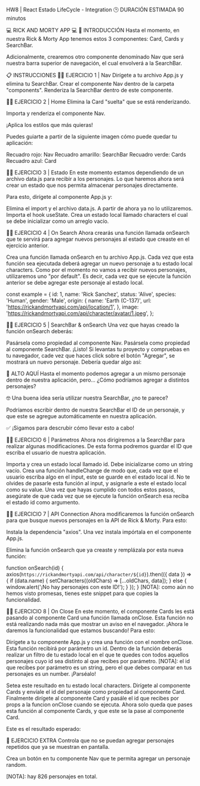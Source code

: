 HW8 | React Estado LifeCycle - Integration
🕒 DURACIÓN ESTIMADA
90 minutos

💻 RICK AND MORTY APP 💻
📝 INTRODUCCIÓN
Hasta el momento, en nuestra Rick & Morty App tenemos estos 3 componentes: Card, Cards y SearchBar.

Adicionalmente, crearemos otro componente denominado Nav que será nuestra barra superior de navegación, el cual envolverá a la SearchBar.

📋 INSTRUCCIONES
👩‍💻 EJERCICIO 1 | Nav
Dirígete a tu archivo App.js y elimina tu SearchBar.
Crear el componente Nav dentro de la carpeta "components".
Renderiza la SearchBar dentro de este componente.

👩‍💻 EJERCICIO 2 | Home
Elimina la Card "suelta" que se está renderizando.

Importa y renderiza el componente Nav.

¡Aplica los estilos que más quieras!

Puedes guiarte a partir de la siguiente imagen cómo puede quedar tu aplicación:

Recuadro rojo: Nav
Recuadro amarillo: SearchBar
Recuadro verde: Cards
Recuadro azul: Card

👩‍💻 EJERCICIO 3 | Estado
En este momento estamos dependiendo de un archivo data.js para recibir a los personajes. Lo que haremos ahora será crear un estado que nos permita almacenar personajes directamente.

Para esto, dirígete al componente App.js y:

Elimina el import y el archivo data.js. A partir de ahora ya no lo utilizaremos.
Importa el hook useState.
Crea un estado local llamado characters el cual se debe inicializar como un arreglo vacío.

👩‍💻 EJERCICIO 4 | On Search
Ahora crearás una función llamada onSearch que te servirá para agregar nuevos personajes al estado que creaste en el ejercicio anterior.

Crea una función llamada onSearch en tu archivo App.js.
Cada vez que esta función sea ejecutada deberá agregar un nuevo personaje a tu estado local characters.
Como por el momento no vamos a recibir nuevos personajes, utilizaremos uno "por default". Es decir, cada vez que se ejecute la función anterior se debe agregar este personaje al estado local.

const example = {
id: 1,
name: 'Rick Sanchez',
status: 'Alive',
species: 'Human',
gender: 'Male',
origin: {
name: 'Earth (C-137)',
url: 'https://rickandmortyapi.com/api/location/1',
},
image: 'https://rickandmortyapi.com/api/character/avatar/1.jpeg',
};

👩‍💻 EJERCICIO 5 | SearchBar & onSearch
Una vez que hayas creado la función onSearch deberás:

Pasársela como propiedad al componente Nav.
Pasársela como propiedad al componente SearchBar.
¡Listo! Si levantas tu proyecto y compruebas en tu navegador, cade vez que haces click sobre el botón "Agregar", se mostrará un nuevo personaje. Debería quedar algo así:

🔎 ALTO AQUÍ
Hasta el momento podemos agregar a un mismo personaje dentro de nuestra aplicación, pero... ¿Cómo podríamos agregar a distintos personajes?

🤓 Una buena idea sería utilizar nuestra SearchBar, ¿no te parece?

Podríamos escribir dentro de nuestra SearchBar el ID de un personaje, y que este se agregue automáticamente en nuestra aplicación.

✅ ¡Sigamos para descrubir cómo llevar esto a cabo!

👩‍💻 EJERCICIO 6 | Parámetros
Ahora nos dirigiremos a la SearchBar para realizar algunas modificaciones. De esta forma podremos guardar el ID que escriba el usuario de nuestra aplicación.

Importa y crea un estado local llamado id. Debe inicializarse como un string vacío.
Crea una función handleChange de modo que, cada vez que el usuario escriba algo en el input, este se guarde en el estado local id.
No te olvides de pasarle esta función al input, y asignarle a este el estado local como su value.
Una vez que hayas cumplido con todos estos pasos, asegúrate de que cada vez que se ejecute la función onSearch esa reciba el estado id como argumento.

👩‍💻 EJERCICIO 7 | API Connection
Ahora modificaremos la función onSearch para que busque nuevos personajes en la API de Rick & Morty. Para esto:

Instala la dependencia "axios". Una vez instala impórtala en el componente App.js.

Elimina la función onSearch que ya creaste y remplázala por esta nueva función:

function onSearch(id) {
axios(`https://rickandmortyapi.com/api/character/${id}`).then(({ data }) => {
if (data.name) {
setCharacters((oldChars) => [...oldChars, data]);
} else {
window.alert('¡No hay personajes con este ID!');
}
});
}
[NOTA]: como aún no hemos visto promesas, tienes este snippet para que copies la funcionalidad.

👩‍💻 EJERCICIO 8 | On Close
En este momento, el componente Cards les está pasando al componente Card una función llamada onClose. Esta función no está realizando nada más que mostrar un aviso en el navegador. ¡Ahora le daremos la funcionalidad que estamos buscando! Para esto:

Dirígete a tu componente App.js y crea una función con el nombre onClose. Esta función recibirá por parámetro un id.
Dentro de la función deberás realizar un filtro de tu estado local en el que te quedes con todos aquellos personajes cuyo id sea distinto al que recibes por parámetro.
[NOTA]: el id que recibes por parámetro es un string, pero el que debes comparar en tus personajes es un number. ¡Parséalo!

Setea este resultado en tu estado local characters.
Dirígete al componente Cards y envíale el id del personaje como propiedad al componente Card.
Finalmente dirígete al componente Card y pasále el id que recibes por props a la funcion onClose cuando se ejecuta.
Ahora solo queda que pases esta función al componente Cards, y que este se la pase al componente Card.

Este es el resultado esperado:

📌 EJERCICIO EXTRA
Controla que no se puedan agregar personajes repetidos que ya se muestran en pantalla.

Crea un botón en tu componente Nav que te permita agregar un personaje random.

[NOTA]: hay 826 personajes en total.
